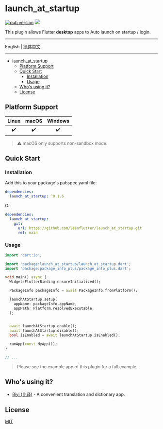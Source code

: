 # launch_at_startup

[![pub version][pub-image]][pub-url] [![][discord-image]][discord-url]

[pub-image]: https://img.shields.io/pub/v/launch_at_startup.svg
[pub-url]: https://pub.dev/packages/launch_at_startup

[discord-image]: https://img.shields.io/discord/884679008049037342.svg
[discord-url]: https://discord.gg/zPa6EZ2jqb

This plugin allows Flutter **desktop** apps to Auto launch on startup / login.

---

English | [简体中文](./README-ZH.md)

---

<!-- START doctoc generated TOC please keep comment here to allow auto update -->
<!-- DON'T EDIT THIS SECTION, INSTEAD RE-RUN doctoc TO UPDATE -->

- [launch_at_startup](#launch_at_startup)
  - [Platform Support](#platform-support)
  - [Quick Start](#quick-start)
    - [Installation](#installation)
    - [Usage](#usage)
  - [Who's using it?](#whos-using-it)
  - [License](#license)

<!-- END doctoc generated TOC please keep comment here to allow auto update -->

## Platform Support

| Linux | macOS | Windows |
| :---: | :---: | :-----: |
|   ✔️   |   ✔️   |    ✔️    |

> ⚠️ macOS only supports non-sandbox mode.

## Quick Start

### Installation

Add this to your package's pubspec.yaml file:

```yaml
dependencies:
  launch_at_startup: ^0.1.6
```

Or

```yaml
dependencies:
  launch_at_startup:
    git:
      url: https://github.com/leanflutter/launch_at_startup.git
      ref: main
```

### Usage

```dart
import 'dart:io';

import 'package:launch_at_startup/launch_at_startup.dart';
import 'package:package_info_plus/package_info_plus.dart';

void main() async {
  WidgetsFlutterBinding.ensureInitialized();

  PackageInfo packageInfo = await PackageInfo.fromPlatform();

  launchAtStartup.setup(
    appName: packageInfo.appName,
    appPath: Platform.resolvedExecutable,
  );

  
  await launchAtStartup.enable();
  await launchAtStartup.disable();
  bool isEnabled = await launchAtStartup.isEnabled();

  runApp(const MyApp());
}

// ...

```

> Please see the example app of this plugin for a full example.

## Who's using it?

- [Biyi (比译)](https://biyidev.com/) - A convenient translation and dictionary app.

## License

[MIT](./LICENSE)
